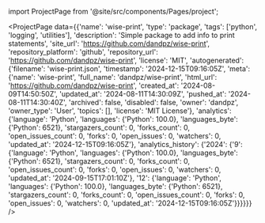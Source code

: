 
import ProjectPage from '@site/src/components/Pages/project';

<ProjectPage
    data={{'name': 'wise-print', 'type': 'package', 'tags': ['python', 'logging', 'utilities'], 'description': 'Simple package to add info to print statements', 'site_url': 'https://github.com/dandpz/wise-print', 'repository_platform': 'github', 'repository_url': 'https://github.com/dandpz/wise-print', 'license': 'MIT', 'autogenerated': {'filename': 'wise-print.json', 'timestamp': '2024-12-15T09:16:05Z', 'meta': {'name': 'wise-print', 'full_name': 'dandpz/wise-print', 'html_url': 'https://github.com/dandpz/wise-print', 'created_at': '2024-08-09T14:50:50Z', 'updated_at': '2024-08-11T14:30:09Z', 'pushed_at': '2024-08-11T14:30:40Z', 'archived': false, 'disabled': false, 'owner': 'dandpz', 'owner_type': 'User', 'topics': [], 'license': 'MIT License'}, 'analytics': {'language': 'Python', 'languages': {'Python': 100.0}, 'languages_byte': {'Python': 6521}, 'stargazers_count': 0, 'forks_count': 0, 'open_issues_count': 0, 'forks': 0, 'open_issues': 0, 'watchers': 0, 'updated_at': '2024-12-15T09:16:05Z'}, 'analytics_history': {'2024': {'9': {'language': 'Python', 'languages': {'Python': 100.0}, 'languages_byte': {'Python': 6521}, 'stargazers_count': 0, 'forks_count': 0, 'open_issues_count': 0, 'forks': 0, 'open_issues': 0, 'watchers': 0, 'updated_at': '2024-09-15T17:01:10Z'}, '12': {'language': 'Python', 'languages': {'Python': 100.0}, 'languages_byte': {'Python': 6521}, 'stargazers_count': 0, 'forks_count': 0, 'open_issues_count': 0, 'forks': 0, 'open_issues': 0, 'watchers': 0, 'updated_at': '2024-12-15T09:16:05Z'}}}}}}
/>
